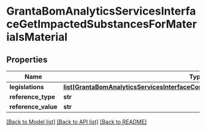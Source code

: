 # GrantaBomAnalyticsServicesInterfaceGetImpactedSubstancesForMaterialsMaterial

## Properties
Name | Type | Description | Notes
------------ | ------------- | ------------- | -------------
**legislations** | [**list[GrantaBomAnalyticsServicesInterfaceCommonLegislationWithImpactedSubstances]**](GrantaBomAnalyticsServicesInterfaceCommonLegislationWithImpactedSubstances.md) |  | [optional] 
**reference_type** | **str** |  | [optional] 
**reference_value** | **str** |  | [optional] 

[[Back to Model list]](../README.md#documentation-for-models) [[Back to API list]](../README.md#documentation-for-api-endpoints) [[Back to README]](../README.md)

